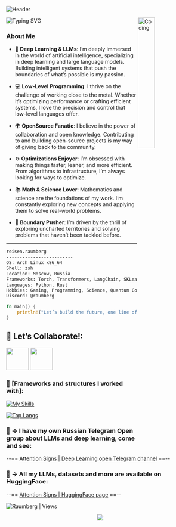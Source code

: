 ![Header](https://capsule-render.vercel.app/api?type=waving&amp;color=gradient&amp;text=Hello%20World!&amp;height=100&amp;section=header)

<img src="https://readme-typing-svg.herokuapp.com?font=JetBrainsMono+Nerd+Font&pause=1000&center=true&random=false&width=600&lines=I+am+an+IT+specialist+based+in+Russia." alt="Typing SVG" />
  
<img align="right" alt="Coding" width="30%" src="https://raw.githubusercontent.com/anathayna/anathayna/master/assets/bmo.gif" alt="bmo dancing"/>

### **About Me**
- 🧠 **Deep Learning & LLMs**: I’m deeply immersed in the world of artificial intelligence, specializing in deep learning and large language models. Building intelligent systems that push the boundaries of what’s possible is my passion.
  
- 💻 **Low-Level Programming**: I thrive on the challenge of working close to the metal. Whether it’s optimizing performance or crafting efficient systems, I love the precision and control that low-level languages offer.

- 🌍 **OpenSource Fanatic**: I believe in the power of collaboration and open knowledge. Contributing to and building open-source projects is my way of giving back to the community.

- ⚙️ **Optimizations Enjoyer**: I’m obsessed with making things faster, leaner, and more efficient. From algorithms to infrastructure, I’m always looking for ways to optimize.

- 📚 **Math & Science Lover**: Mathematics and science are the foundations of my work. I’m constantly exploring new concepts and applying them to solve real-world problems.

- 🚀 **Boundary Pusher**: I’m driven by the thrill of exploring uncharted territories and solving problems that haven’t been tackled before.

---

```bash
reisen.raumberg
-------------------------
OS: Arch Linux x86_64
Shell: zsh
Location: Moscow, Russia
Frameworks: Torch, Transformers, LangChain, SKLearn, OpenCV
Languages: Python, Rust
Hobbies: Gaming, Programming, Science, Quantum Computing, Math, Music
Discord: @raumberg
```

```rust
fn main() {
    println!("Let’s build the future, one line of code at a time!");
}
```
<h2 color="#ffd163">📡 Let’s Collaborate!:</h2>

<p align="left" >
<a href="https://t.me/raumberg" target="_blank" rel="noreferrer"><img src="https://cdn-icons-png.flaticon.com/512/2111/2111646.png" height="60" width="60"></a>
<a href="https://discordapp.com/users/416312981270429696" target="_blank" rel="noreferrer"><img src="https://cdn-icons-png.flaticon.com/512/3670/3670157.png" height="60" width="60"></a>

### 🧰 [Frameworks and structures I worked with]:

[![My Skills](https://skillicons.dev/icons?i=arch,bash,docker,kubernetes,git,linux,neovim,py,pytorch,rust,tensorflow,vscode,sklearn)](https://skillicons.dev)

[![Top Langs](https://github-readme-stats.vercel.app/api/top-langs/?username=Raumberg&layout=compact&bg_color=00000000&border_color=00000000&text_color=fff)](https://github.com/anuraghazra/github-readme-stats)

### 📡 -> I have my own Russian Telegram Open group about LLMs and deep learning, come and see:
--== [Attention Signs | Deep Learning open Telegram channel](https://t.me/attnsigns) ==--

### 📡 -> All my LLMs, datasets and more are available on HuggingFace:
--== [Attention Signs | HuggingFace page](https://huggingface.co/attn-signs) ==--

<p align="left"> <img src="https://komarev.com/ghpvc/?username=Raumberg&label=Profile%20views&color=0e75b6&style=flat" alt="Raumberg | Views" /> </p>
<p align="center">
  <img src="https://capsule-render.vercel.app/api?type=waving&color=gradient&height=100&section=footer"/>
</p>
